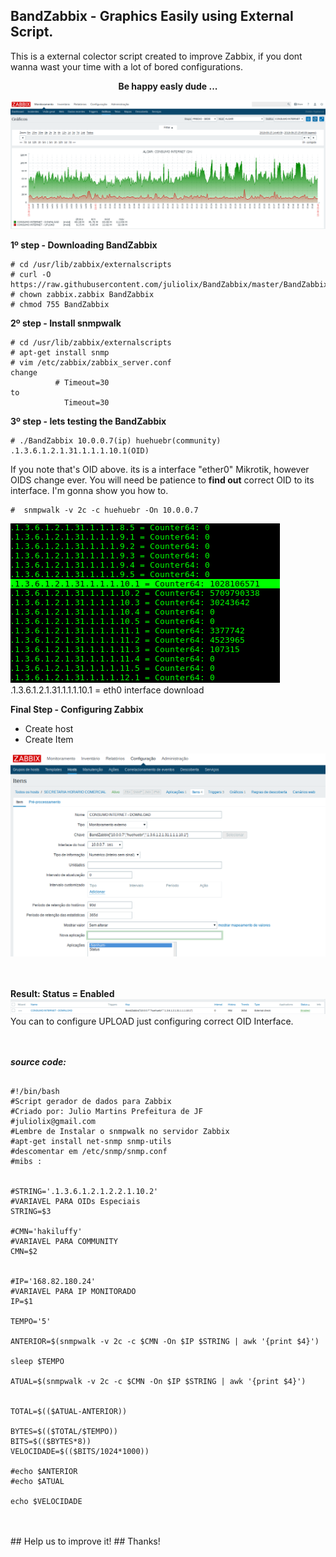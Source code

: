 ## BandZabbix - Graphics Easily using External Script.  

This is a external colector script created to improve Zabbix, if you dont wanna wast your time with a lot of bored configurations.

<div align="center"><b>Be happy easly dude ...</b></div>

![Screenshot](zabbix1.png)


<b> 1º step - Downloading BandZabbix</b>

<pre><code># cd /usr/lib/zabbix/externalscripts
# curl -O https://raw.githubusercontent.com/juliolix/BandZabbix/master/BandZabbix
# chown zabbix.zabbix BandZabbix
# chmod 755 BandZabbix
</code></pre>

<b> 2º step - Install snmpwalk </b>

<pre><code># cd /usr/lib/zabbix/externalscripts
# apt-get install snmp 
# vim /etc/zabbix/zabbix_server.conf 
change 
          # Timeout=30
to 
            Timeout=30
</code></pre>

<b> 3º step - lets testing the BandZabbix  </b>


<pre><code># ./BandZabbix 10.0.0.7(ip) huehuebr(community) .1.3.6.1.2.1.31.1.1.1.10.1(OID)
</code></pre>

If you note that's OID above. its is a interface "ether0" Mikrotik, however OIDS change ever. You will need be patience to <b>find out</b> correct OID to its interface. I'm gonna show you how to.

<pre><code>#  snmpwalk -v 2c -c huehuebr -On 10.0.0.7 
</pre></code>
![Screenshot](terminal1.png)<br>
.1.3.6.1.2.1.31.1.1.1.10.1 = eth0 interface download 


<b> Final Step - Configuring Zabbix </b>

- Create host 
- Create Item 

![Screenshot](item1.png)
<br>
<br>
<br>

<b> Result: Status = Enabled</b><br>
![Screenshot](result.png)
You can to configure UPLOAD just configuring correct OID Interface.
<br>
<br>
<br>


<b><i> source code: </i></b>

<pre><code>
#!/bin/bash
#Script gerador de dados para Zabbix
#Criado por: Julio Martins Prefeitura de JF 
#juliolix@gmail.com
#Lembre de Instalar o snmpwalk no servidor Zabbix
#apt-get install net-snmp snmp-utils
#descomentar em /etc/snmp/snmp.conf
#mibs :


#STRING='.1.3.6.1.2.1.2.2.1.10.2'
#VARIAVEL PARA OIDs Especiais
STRING=$3

#CMN='hakiluffy'
#VARIAVEL PARA COMMUNITY
CMN=$2


#IP='168.82.180.24'
#VARIAVEL PARA IP MONITORADO
IP=$1

TEMPO='5'

ANTERIOR=$(snmpwalk -v 2c -c $CMN -On $IP $STRING | awk '{print $4}')

sleep $TEMPO

ATUAL=$(snmpwalk -v 2c -c $CMN -On $IP $STRING | awk '{print $4}')


TOTAL=$(($ATUAL-ANTERIOR))

BYTES=$(($TOTAL/$TEMPO))
BITS=$(($BYTES*8))
VELOCIDADE=$(($BITS/1024*1000))

#echo $ANTERIOR
#echo $ATUAL

echo $VELOCIDADE
</pre></code>

<br>
<br>
## Help us to improve it!
## Thanks!

